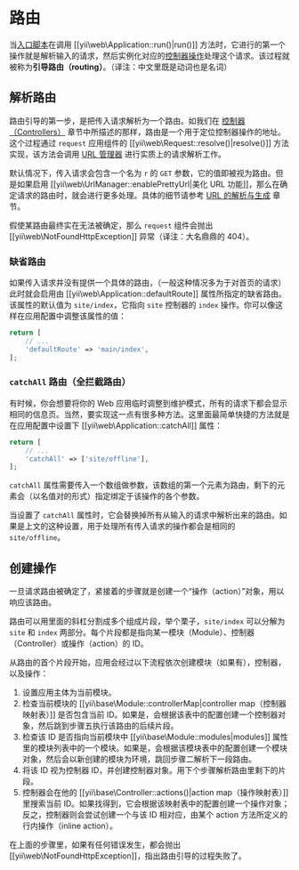 路由
=======

当[入口脚本](structure-entry-scripts.md)在调用 [[yii\web\Application::run()|run()]] 
方法时，它进行的第一个操作就是解析输入的请求，然后实例化对应的[控制器操作](structure-controllers.md)处理这个请求。该过程就被称为**引导路由（routing）**。（译注：中文里既是动词也是名词）


## 解析路由 <a name="resolving-route"></a>

路由引导的第一步，是把传入请求解析为一个路由。如我们在 [控制器（Controllers）](structure-controllers.md#routes)
章节中所描述的那样，路由是一个用于定位控制器操作的地址。这个过程通过 `request` 应用组件的 [[yii\web\Request::resolve()|resolve()]] 
方法实现，该方法会调用 [URL 管理器](runtime-url-handling.md) 进行实质上的请求解析工作。
 
默认情况下，传入请求会包含一个名为 `r` 的 `GET` 参数，它的值即被视为路由。但是如果启用
[[yii\web\UrlManager::enablePrettyUrl|美化 URL 功能]]，那么在确定请求的路由时，就会进行更多处理。具体的细节请参考
[URL 的解析与生成](runtime-url-handling.md) 章节。

假使某路由最终实在无法被确定，那么 `request` 组件会抛出 [[yii\web\NotFoundHttpException]] 异常（译注：大名鼎鼎的 404）。


### 缺省路由 <a name="default-route"></a>

如果传入请求并没有提供一个具体的路由，（一般这种情况多为于对首页的请求）此时就会启用由
[[yii\web\Application::defaultRoute]] 属性所指定的缺省路由。该属性的默认值为 `site/index`，它指向 `site` 控制器的 `index`
操作。你可以像这样在应用配置中调整该属性的值：

```php
return [
    // ...
    'defaultRoute' => 'main/index',
];
```


### `catchAll` 路由（全拦截路由） <a name="catchall-route"></a>

有时候，你会想要将你的 Web
应用临时调整到维护模式，所有的请求下都会显示相同的信息页。当然，要实现这一点有很多种方法。这里面最简单快捷的方法就是在应用配置中设置下
[[yii\web\Application::catchAll]] 属性：

```php
return [
    // ...
    'catchAll' => ['site/offline'],
];
```

`catchAll` 属性需要传入一个数组做参数，该数组的第一个元素为路由，剩下的元素会（以名值对的形式）指定绑定于该操作的各个参数。

当设置了 `catchAll` 属性时，它会替换掉所有从输入的请求中解析出来的路由。如果是上文的这种设置，用于处理所有传入请求的操作都会是相同的 `site/offline`。


## 创建操作 <a name="creating-action"></a>

一旦请求路由被确定了，紧接着的步骤就是创建一个“操作（action）”对象，用以响应该路由。

路由可以用里面的斜杠分割成多个组成片段，举个栗子，`site/index` 可以分解为 `site` 和 `index`
两部分。每个片段都是指向某一模块（Module）、控制器（Controller）或操作（action）的 ID。

从路由的首个片段开始，应用会经过以下流程依次创建模块（如果有），控制器，以及操作：

1. 设置应用主体为当前模块。
2. 检查当前模块的 [[yii\base\Module::controllerMap|controller map（控制器映射表）]] 是否包含当前 ID。如果是，会根据该表中的配置创建一个控制器对象，然后跳到步骤五执行该路由的后续片段。
3. 检查该 ID 是否指向当前模块中 [[yii\base\Module::modules|modules]] 属性里的模块列表中的一个模块。如果是，会根据该模块表中的配置创建一个模块对象，然后会以新创建的模块为环境，跳回步骤二解析下一段路由。
4. 将该 ID 视为控制器 ID，并创建控制器对象。用下个步骤解析路由里剩下的片段。
5. 控制器会在他的 [[yii\base\Controller::actions()|action map（操作映射表）]]里搜索当前 ID。如果找得到，它会根据该映射表中的配置创建一个操作对象；反之，控制器则会尝试创建一个与该 ID 
   相对应，由某个 action 方法所定义的行内操作（inline action）。

在上面的步骤里，如果有任何错误发生，都会抛出 [[yii\web\NotFoundHttpException]]，指出路由引导的过程失败了。
